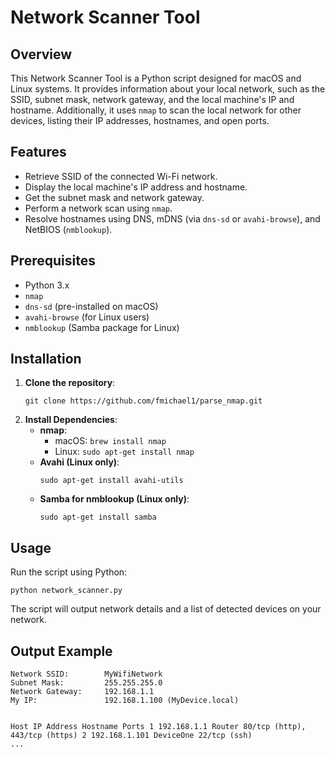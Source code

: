 
<h1>Network Scanner Tool</h1>
<h2>Overview</h2>

<p>This Network Scanner Tool is a Python script designed for macOS and Linux systems. It provides information about your local network, such as the SSID, subnet mask, network gateway, and the local machine's IP and hostname. Additionally, it uses <code>nmap</code> to scan the local network for other devices, listing their IP addresses, hostnames, and open ports.</p>

<h2>Features</h2>
<ul>
  <li>Retrieve SSID of the connected Wi-Fi network.</li>
  <li>Display the local machine's IP address and hostname.</li>
  <li>Get the subnet mask and network gateway.</li>
  <li>Perform a network scan using <code>nmap</code>.</li>
  <li>Resolve hostnames using DNS, mDNS (via <code>dns-sd</code> or <code>avahi-browse</code>), and NetBIOS (<code>nmblookup</code>).</li>
</ul>

<h2>Prerequisites</h2>
<ul>
  <li>Python 3.x</li>
  <li><code>nmap</code></li>
  <li><code>dns-sd</code> (pre-installed on macOS)</li>
  <li><code>avahi-browse</code> (for Linux users)</li>
  <li><code>nmblookup</code> (Samba package for Linux)</li>
</ul>

<h2>Installation</h2>
<ol>
  <li><strong>Clone the repository</strong>:
    <pre><code>git clone https://github.com/fmichael1/parse_nmap.git</code></pre>
  </li>
  <li><strong>Install Dependencies</strong>:
    <ul>
      <li><strong>nmap</strong>:
        <ul>
          <li>macOS: <code>brew install nmap</code></li>
          <li>Linux: <code>sudo apt-get install nmap</code></li>
        </ul>
      </li>
      <li><strong>Avahi (Linux only)</strong>:
        <pre><code>sudo apt-get install avahi-utils</code></pre>
      </li>
      <li><strong>Samba for nmblookup (Linux only)</strong>:
        <pre><code>sudo apt-get install samba</code></pre>
      </li>
    </ul>
  </li>
</ol>

<h2>Usage</h2>
<p>Run the script using Python:</p>
  <pre><code>python network_scanner.py</code></pre>
<p>The script will output network details and a list of detected devices on your network.</p>

<h2>Output Example</h2>
<pre><code>Network SSID:        MyWifiNetwork
Subnet Mask:         255.255.255.0
Network Gateway:     192.168.1.1
My IP:               192.168.1.100 (MyDevice.local)

Host  IP Address       Hostname            Ports
1     192.168.1.1      Router              80/tcp (http), 443/tcp (https)
2     192.168.1.101    DeviceOne           22/tcp (ssh)
...</code></pre>

